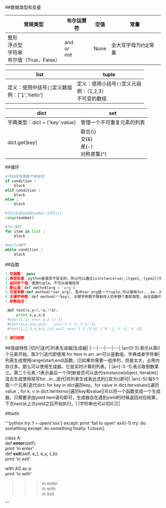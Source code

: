##数据类型和变量

|常规类型|布尔运算符|空值|常量|
|---|---|---|---|
|整形<br>浮点型<br>字符串<br>布尔值（True，False）|and<br>or<br>not<br>|None|全大写字母为`约定`常量|

|list|tuple|
|----|----|
|定义：使用中括号`[]`定义数组<br>例：['1','hello']|定义：使用小括号`()`定义元祖<br>例：（1,2,3）<br>不可变的数组|

|dict|set|
|---|---|
|字典类型：dict = {'key':value}|管理一个不可重复元素的列表|
|dict.get(key)|联合(\\)<br>交(&)<br>差(-)<br>对称差集(^)|


##循环

```python
#代码段落需要严格缩进
if condition :
    block
elif condition :
    block
else :
    block
    
#可以生成从0到number-1的list
range(number)

#for循环
for item in list ：
    block
    
#while循环
while condition :
    block
```

##函数

```python
1.空函数： pass
2.类型检查：python是类型不安全的，所以可以通过isinstance(var,(type1, type2))来检查类型
3.返回多个值，使用tuple。不可以省略括号
4.默认值：def method(arg = 'arg')
5.可变参数:def method(*var_arg), 其中var_arg是一个tuple,可以使用for...in..来遍历
6.关键字参数：def method(**key), 关键字参数不限制传入的参数个数和类型，会在函数内部组合成一个dict
7.参数组合：

 def test(x,y=5,*a,**b):
     print x,y,a,b
 #test(1,2) ===> 1 2 () {}
 #test(x=1,y=1,a=1)   ===> 1 1 () {'a':1}
 #test(1,2,3,4,k=1,t=2,o=3) ===> 1 2 (3,4) {'k':1,'t':2,'o':3}
 
8.递归函数
```

##高级特性
|切片|迭代|列表生成器|生成器|
|---|---|---|---|
|arr[0:3]:表示从第0个元素开始，取3个|迭代即使用:for item in arr, arr可以是数组，字典或者字符串|列表生成使用range(start,end)函数。[]|如果你需要一组序列，但是太大，占用内存过多。那么可以使用生成器，它是实时计算的列表。|
|arr[-3:-1]:表示取倒数第三，第二个元素,-1表示最后一个|判断是否可以迭代isinstance(object, Iterable)|混合生成使用简写for...in...迭代|将列表生成表达式的[]变为()即可|
|arr[::5]:每5个取一个元素|迭代dict: for key in dict遍历key。for value in dict.itervalues()遍历value；for k, v in dict.iteritems()遍历key和value||可以将一个函数变成一个生成器，只需要添加yield item语句即可，生成器会在遇到yield的时候返回对应结果，下次next从上次yield之后开始执行。|
|字符串也可以切片||||
 

##with

'''python
try:
    f = open('xxx')
except:
    print 'fail to open'
    exit(-1)
try:
    do something
except:
    do something
finally:
    f.close()


class A:  
    def __enter__(self):  
        print 'in enter'  
    def __exit__(self, e_t, e_v, t_b):  
        print 'in exit'  
  
with A() as a:  
    print 'in with'  
  
>>> in enter  
>>> in with  
>>> in exit  

'''
